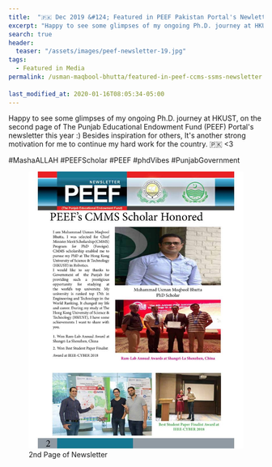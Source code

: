 ```yaml
---
title:  "🇵🇰 Dec 2019 &#124; Featured in PEEF Pakistan Portal's Newletter, 2019"
excerpt: "Happy to see some glimpses of my ongoing Ph.D. journey at HKUST, on the second page of PEEF Portal's newsletter this year :) Besides inspiration for others, It's another strong motivation for me to continue my hard work for the country. 🇵🇰 <3."
search: true
header:
  teaser: "/assets/images/peef-newsletter-19.jpg"
tags: 
  - Featured in Media
permalink: /usman-maqbool-bhutta/featured-in-peef-ccms-ssms-newsletter

last_modified_at: 2020-01-16T08:05:34-05:00
---
```

Happy to see some glimpses of my ongoing Ph.D. journey at HKUST, on the second page of The Punjab Educational Endowment Fund (PEEF) Portal's newsletter this year :) Besides inspiration for others, It's another strong motivation for me to continue my hard work for the country. 🇵🇰 <3

#MashaALLAH #PEEFScholar #PEEF #phdVibes #PunjabGovernment

<figure>
    <a href="/assets/images/peef-newsletter-19.jpg"><img src="/assets/images/peef-newsletter-19.jpg"></a>
    <figcaption>2nd Page of Newsletter</figcaption>
</figure>